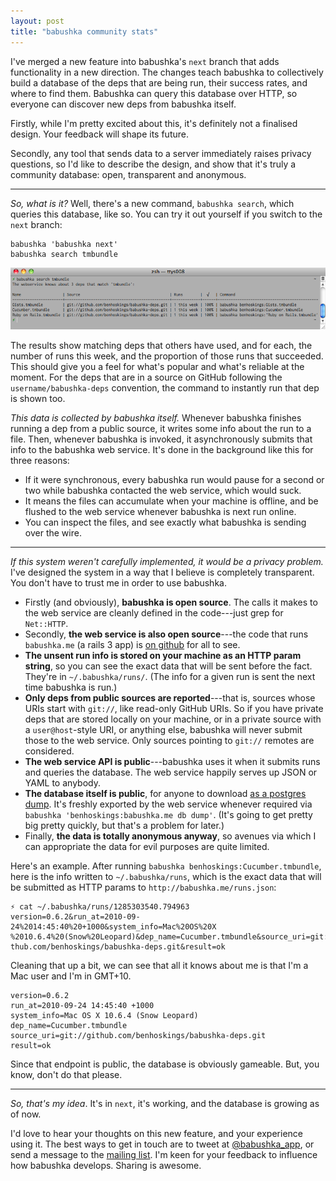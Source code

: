 ```yaml
---
layout: post
title: "babushka community stats"
---
```


I've merged a new feature into babushka's `next` branch that adds functionality in a new direction. The changes teach babushka to collectively build a database of the deps that are being run, their success rates, and where to find them. Babushka can query this database over HTTP, so everyone can discover new deps from babushka itself.

Firstly, while I'm pretty excited about this, it's definitely not a finalised design. Your feedback will shape its future.

Secondly, any tool that sends data to a server immediately raises privacy questions, so I'd like to describe the design, and show that it's truly a community database: open, transparent and anonymous.

---

_So, what is it?_ Well, there's a new command, `babushka search`, which queries this database, like so. You can try it out yourself if you switch to the `next` branch:

    babushka 'babushka next'
    babushka search tmbundle

![babushka search example](/images/babushka-search-example.png)

The results show matching deps that others have used, and for each, the number of runs this week, and the proportion of those runs that succeeded. This should give you a feel for what's popular and what's reliable at the moment. For the deps that are in a source on GitHub following the `username/babushka-deps` convention, the command to instantly run that dep is shown too.

_This data is collected by babushka itself._ Whenever babushka finishes running a dep from a public source, it writes some info about the run to a file. Then, whenever babushka is invoked, it asynchronously submits that info to the babushka web service. It's done in the background like this for three reasons:

- If it were synchronous, every babushka run would pause for a second or two while babushka contacted the web service, which would suck.
- It means the files can accumulate when your machine is offline, and be flushed to the web service whenever babushka is next run online.
- You can inspect the files, and see exactly what babushka is sending over the wire.

---

_If this system weren't carefully implemented, it would be a privacy problem._ I've designed the system in a way that I believe is completely transparent. You don't have to trust me in order to use babushka.

- Firstly (and obviously), **babushka is open source**. The calls it makes to the web service are cleanly defined in the code---just grep for `Net::HTTP`.
- Secondly, **the web service is also open source**---the code that runs `babushka.me` (a rails 3 app) is [on github](http://github.com/benhoskings/babushka.me) for all to see.
- **The unsent run info is stored on your machine as an HTTP param string**, so you can see the exact data that will be sent before the fact. They're in `~/.babushka/runs/`. (The info for a given run is sent the next time babushka is run.)
- **Only deps from public sources are reported**---that is, sources whose URIs start with `git://`, like read-only GitHub URIs. So if you have private deps that are stored locally on your machine, or in a private source with a `user@host`-style URI, or anything else, babushka will never submit those to the web service. Only sources pointing to `git://` remotes are considered.
- **The web service API is public**---babushka uses it when it submits runs and queries the database. The web service happily serves up JSON or YAML to anybody.
- **The database itself is public**, for anyone to download [as a postgres dump](http://babushka.me/db/babushka.me.psql). It's freshly exported by the web service whenever required via `babushka 'benhoskings:babushka.me db dump'`. (It's going to get pretty big pretty quickly, but that's a problem for later.)
- Finally, **the data is totally anonymous anyway**, so avenues via which I can appropriate the data for evil purposes are quite limited.

Here's an example. After running `babushka benhoskings:Cucumber.tmbundle`, here is the info written to `~/.babushka/runs`, which is the exact data that will be submitted as HTTP params to `http://babushka.me/runs.json`:

    ⚡ cat ~/.babushka/runs/1285303540.794963
    version=0.6.2&run_at=2010-09-24%2014:45:40%20+1000&system_info=Mac%20OS%20X
    %2010.6.4%20(Snow%20Leopard)&dep_name=Cucumber.tmbundle&source_uri=git://gi
    thub.com/benhoskings/babushka-deps.git&result=ok

Cleaning that up a bit, we can see that all it knows about me is that I'm a Mac user and I'm in GMT+10.

    version=0.6.2
    run_at=2010-09-24 14:45:40 +1000
    system_info=Mac OS X 10.6.4 (Snow Leopard)
    dep_name=Cucumber.tmbundle
    source_uri=git://github.com/benhoskings/babushka-deps.git
    result=ok

Since that endpoint is public, the database is obviously gameable. But, you know, don't do that please.

---

_So, that's my idea_. It's in `next`, it's working, and the database is growing as of now.

I'd love to hear your thoughts on this new feature, and your experience using it. The best ways to get in touch are to tweet at [@babushka_app](http://twitter.com/babushka_app), or send a message to the [mailing list](http://groups.google.com/group/babushka_app/). I'm keen for your feedback to influence how babushka develops. Sharing is awesome.
